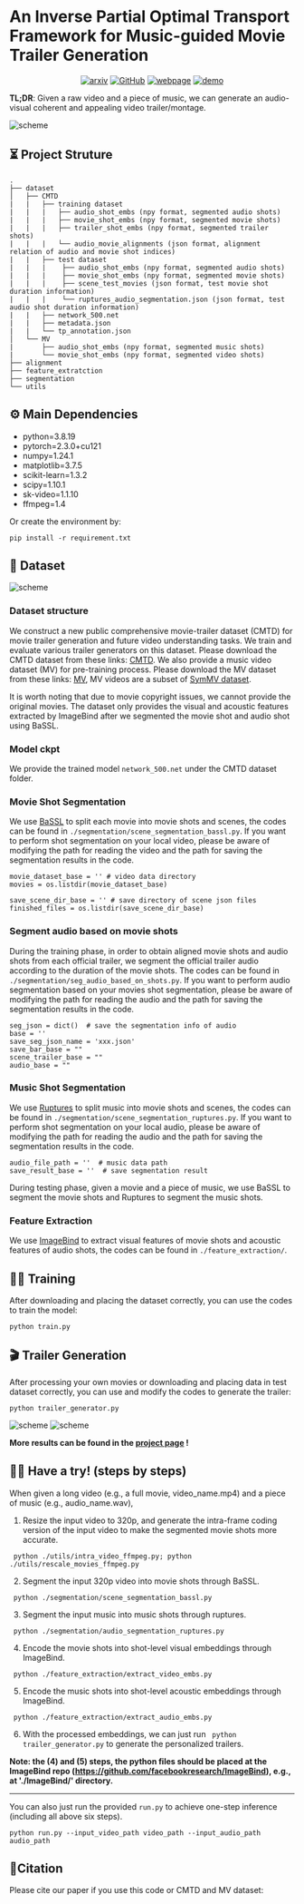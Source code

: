 # An Inverse Partial Optimal Transport Framework for Music-guided Movie Trailer Generation

<div style="display: flex; justify-content: center; align-items: center;">
  <a href="http://arxiv.org/abs/2407.19456" style="margin: 0 2px;">
    <img src='https://img.shields.io/badge/arXiv-2407.15886-red?style=flat&logo=arXiv&logoColor=red' alt='arxiv'>
  </a>
  <a href="https://github.com/Dixin-Lab/Automatic-Movie-Trailer-Generator" style="margin: 0 2px;">
    <img src='https://img.shields.io/badge/GitHub-Repo-blue?style=flat&logo=GitHub' alt='GitHub'>
  </a>
  <a href='https://hhhh1138.github.io/project-page-trailer-generator/' style="margin: 0 2px;">
    <img src='https://img.shields.io/badge/Webpage-Project-silver?style=flat&logo=&logoColor=orange' alt='webpage'>
  </a>
  <a href='https://www.bilibili.com/video/BV15sWMeAE8R/?spm_id_from=333.999.0.0&vd_source=4526cf207f29ce6d50810b04d3105cfd' style="margin: 0 2px;">
    <img src='https://img.shields.io/badge/Demo-bilibili-pink.svg' alt='demo'>
  </a>
<!--   <a href="https://github.com/Zheng-Chong/CatVTON/LICENCE" style="margin: 0 2px;">
    <img src='https://img.shields.io/badge/License-CC BY--NC--SA--4.0-lightgreen?style=flat&logo=Lisence' alt='License'>
  </a> -->
</div>

**TL;DR**: Given a raw video and a piece of music, we can generate an audio-visual coherent and appealing video trailer/montage. 

![scheme](img/ipot_schemes.png)

## ⏳ Project Struture
```
.
├── dataset
│   ├── CMTD
|   |   ├── training dataset
|   |   |   ├── audio_shot_embs (npy format, segmented audio shots)
|   |   |   ├── movie_shot_embs (npy format, segmented movie shots)
|   |   |   ├── trailer_shot_embs (npy format, segmented trailer shots)
|   |   |   └── audio_movie_alignments (json format, alignment relation of audio and movie shot indices)
|   |   ├── test dataset
|   |   |    ├── audio_shot_embs (npy format, segmented audio shots)
|   |   |    ├── movie_shot_embs (npy format, segmented movie shots)
|   |   |    ├── scene_test_movies (json format, test movie shot duration information)
|   |   |    └── ruptures_audio_segmentation.json (json format, test audio shot duration information)
|   |   ├── network_500.net
|   |   ├── metadata.json
|   |   └── tp_annotation.json
│   └── MV
|       ├── audio_shot_embs (npy format, segmented music shots)
|       └── movie_shot_embs (npy format, segmented video shots)
├── alignment
├── feature_extratction
├── segmentation
└── utils
```
## ⚙️ Main Dependencies
- python=3.8.19
- pytorch=2.3.0+cu121
- numpy=1.24.1
- matplotlib=3.7.5
- scikit-learn=1.3.2
- scipy=1.10.1
- sk-video=1.1.10
- ffmpeg=1.4

Or create the environment by:
```commandline 
pip install -r requirement.txt
```

## 🎥 Dataset 
![scheme](img/dataset.png)
###  Dataset structure
We construct a new public comprehensive movie-trailer dataset (CMTD) for movie trailer generation and future video understanding tasks. We train and evaluate various trailer generators on this dataset. Please download the CMTD dataset from these links: [CMTD](https://drive.google.com/drive/folders/1qYKi9nsrHUiOZIAvA-uTFOsOj0rEAc26?usp=drive_link). We also provide a music video dataset (MV) for pre-training process. Please download the MV dataset from these links: [MV](https://drive.google.com/drive/folders/1FROsoTIi4lhgSHfLFJ4phE7ZFxj3udcP?usp=drive_link), MV videos are a subset of [SymMV dataset](https://github.com/zhuole1025/SymMV).

It is worth noting that due to movie copyright issues, we cannot provide the original movies. The dataset only provides the visual and acoustic features extracted by ImageBind after we segmented the movie shot and audio shot using BaSSL.

### Model ckpt
We provide the trained model ```network_500.net``` under the CMTD dataset folder.

### Movie Shot Segmentation 
We use [BaSSL](https://github.com/kakaobrain/bassl) to split each movie into movie shots and scenes, the codes can be found in ```./segmentation/scene_segmentation_bassl.py```. 
If you want to perform shot segmentation on your local video, please be aware of modifying the path for reading the video and the path for saving the segmentation results in the code.

```commandline
movie_dataset_base = '' # video data directory
movies = os.listdir(movie_dataset_base)

save_scene_dir_base = '' # save directory of scene json files 
finished_files = os.listdir(save_scene_dir_base)
```

### Segment audio based on movie shots
During the training phase, in order to obtain aligned movie shots and audio shots from each official trailer, we segment the official trailer audio according to the duration of the movie shots.
The codes can be found in ```./segmentation/seg_audio_based_on_shots.py```. 
If you want to perform audio segmentation based on your movies shot segmentation, please be aware of modifying the path for reading the audio and the path for saving the segmentation results in the code.

```commandline
seg_json = dict()  # save the segmentation info of audio 
base = ''
save_seg_json_name = 'xxx.json'
save_bar_base = ""
scene_trailer_base = ""
audio_base = ""
```

### Music Shot Segmentation 
We use [Ruptures](https://github.com/deepcharles/ruptures) to split music into movie shots and scenes, the codes can be found in ```./segmentation/scene_segmentation_ruptures.py```. 
If you want to perform shot segmentation on your local audio, please be aware of modifying the path for reading the audio and the path for saving the segmentation results in the code.

```commandline
audio_file_path = ''  # music data path
save_result_base = ''  # save segmentation result
```
During testing phase, given a movie and a piece of music, we use BaSSL to segment the movie shots and Ruptures to segment the music shots.


### Feature Extraction
We use [ImageBind](https://github.com/facebookresearch/ImageBind) to extract visual features of movie shots and acoustic features of audio shots, the codes can be found in ```./feature_extraction/```. 


## 🏃‍♂️ Training
After downloading and placing the dataset correctly, you can use the codes to train the model: 
```
python train.py
```

## 🎬 Trailer Generation
After processing your own movies or downloading and placing data in test dataset correctly, you can use and modify the codes to generate the trailer: 
```
python trailer_generator.py
```

![scheme](img/visualization1.png)
![scheme](img/visualization2.png)

**More results can be found in the [project page](https://hhhh1138.github.io/project-page-trailer-generator/) !**


## 💃🏻 Have a try! (steps by steps)

When given a long video (e.g., a full movie, video_name.mp4) and a piece of music (e.g., audio_name.wav), 

1) Resize the input video to 320p, and generate the intra-frame coding version of the input video to make the segmented movie shots more accurate. 

``` python ./utils/intra_video_ffmpeg.py; python ./utils/rescale_movies_ffmpeg.py```

2) Segment the input 320p video into movie shots through BaSSL.

``` python ./segmentation/scene_segmentation_bassl.py```

3) Segment the input music into music shots through ruptures.

``` python ./segmentation/audio_segmentation_ruptures.py```

4) Encode the movie shots into shot-level visual embeddings through ImageBind.

``` python ./feature_extraction/extract_video_embs.py```

5) Encode the music shots into shot-level acoustic embeddings through ImageBind.

``` python ./feature_extraction/extract_audio_embs.py```

6) With the processed embeddings, we can just run ``` python trailer_generator.py``` to generate the personalized trailers. 

**Note: the (4) and (5) steps, the python files should be placed at the ImageBind repo (https://github.com/facebookresearch/ImageBind), e.g., at './ImageBind/' directory.**

---

You can also just run the provided ```run.py``` to achieve one-step inference (including all above six steps).  
```
python run.py --input_video_path video_path --input_audio_path audio_path
```


## 📖Citation
Please cite our paper if you use this code or CMTD and MV dataset:
```

```
